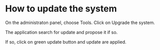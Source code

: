 # How to update the system

On the administraton panel, choose Tools.
Click on Upgrade the system.

The application search for update and propose it if so.

If so, click on green update button and update are applied.